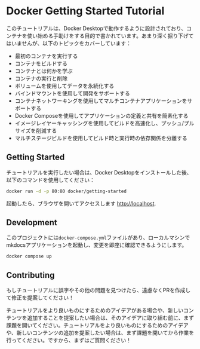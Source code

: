 # Docker Getting Started Tutorial

このチュートリアルは、Docker Desktopで動作するように設計されており、コンテナを使い始める手助けをする目的で書かれています。あまり深く掘り下げてはいませんが、以下のトピックをカバーしています：

- 最初のコンテナを実行する
- コンテナをビルドする
- コンテナとは何かを学ぶ
- コンテナの実行と削除
- ボリュームを使用してデータを永続化する
- バインドマウントを使用して開発をサポートする
- コンテナネットワーキングを使用してマルチコンテナアプリケーションをサポートする
- Docker Composeを使用してアプリケーションの定義と共有を簡素化する
- イメージレイヤーキャッシングを使用してビルドを高速化し、プッシュ/プルサイズを削減する
- マルチステージビルドを使用してビルド時と実行時の依存関係を分離する

## Getting Started

チュートリアルを実行したい場合は、Docker Desktopをインストールした後、以下のコマンドを使用してください：

```bash
docker run -d -p 80:80 docker/getting-started
```

起動したら、ブラウザを開いてアクセスします [http://localhost](http://localhost).

## Development

このプロジェクトには`docker-compose.yml`ファイルがあり、ローカルマシンでmkdocsアプリケーションを起動し、変更を即座に確認できるようにします。

```bash
docker compose up
```

## Contributing

もしチュートリアルに誤字やその他の問題を見つけたら、遠慮なくPRを作成して修正を提案してください！

チュートリアルをより良いものにするためのアイデアがある場合や、新しいコンテンツを追加することを提案したい場合は、そのアイデアに取り組む前に、まず課題を開いてください。チュートリアルをより良いものにするためのアイデアや、新しいコンテンツの追加を提案したい場合は、まず課題を開いてから作業を行ってください。ですから、まずはご質問ください！
